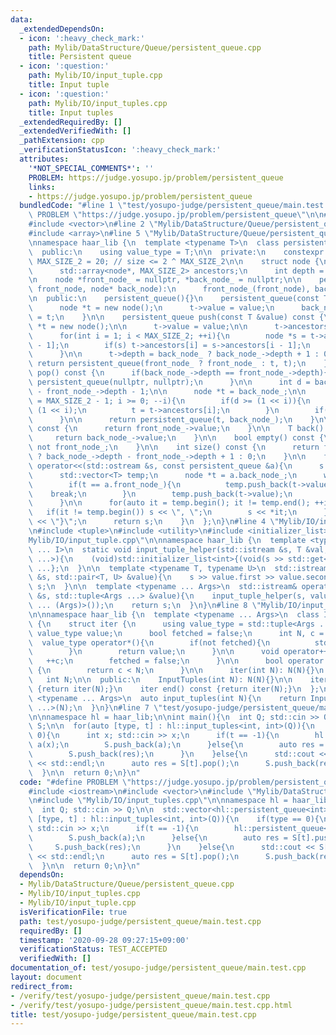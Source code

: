 ```yaml
---
data:
  _extendedDependsOn:
  - icon: ':heavy_check_mark:'
    path: Mylib/DataStructure/Queue/persistent_queue.cpp
    title: Persistent queue
  - icon: ':question:'
    path: Mylib/IO/input_tuple.cpp
    title: Input tuple
  - icon: ':question:'
    path: Mylib/IO/input_tuples.cpp
    title: Input tuples
  _extendedRequiredBy: []
  _extendedVerifiedWith: []
  _pathExtension: cpp
  _verificationStatusIcon: ':heavy_check_mark:'
  attributes:
    '*NOT_SPECIAL_COMMENTS*': ''
    PROBLEM: https://judge.yosupo.jp/problem/persistent_queue
    links:
    - https://judge.yosupo.jp/problem/persistent_queue
  bundledCode: "#line 1 \"test/yosupo-judge/persistent_queue/main.test.cpp\"\n#define\
    \ PROBLEM \"https://judge.yosupo.jp/problem/persistent_queue\"\n\n#include <iostream>\n\
    #include <vector>\n#line 2 \"Mylib/DataStructure/Queue/persistent_queue.cpp\"\n\
    #include <array>\n#line 5 \"Mylib/DataStructure/Queue/persistent_queue.cpp\"\n\
    \nnamespace haar_lib {\n  template <typename T>\n  class persistent_queue {\n\
    \  public:\n    using value_type = T;\n\n  private:\n    constexpr static int\
    \ MAX_SIZE_2 = 20; // size <= 2 ^ MAX_SIZE_2\n\n    struct node {\n      T value;\n\
    \      std::array<node*, MAX_SIZE_2> ancestors;\n      int depth = 0;\n    };\n\
    \n    node *front_node_ = nullptr, *back_node_ = nullptr;\n\n    persistent_queue(node*\
    \ front_node, node* back_node):\n      front_node_(front_node), back_node_(back_node){}\n\
    \n  public:\n    persistent_queue(){}\n    persistent_queue(const T &value){\n\
    \      node *t = new node();\n      t->value = value;\n      back_node_ = front_node_\
    \ = t;\n    }\n\n    persistent_queue push(const T &value) const {\n      node\
    \ *t = new node();\n\n      t->value = value;\n\n      t->ancestors[0] = back_node_;\n\
    \      for(int i = 1; i < MAX_SIZE_2; ++i){\n        node *s = t->ancestors[i\
    \ - 1];\n        if(s) t->ancestors[i] = s->ancestors[i - 1];\n        else break;\n\
    \      }\n\n      t->depth = back_node_ ? back_node_->depth + 1 : 0;\n\n     \
    \ return persistent_queue(front_node_ ? front_node_ : t, t);\n    }\n\n    persistent_queue\
    \ pop() const {\n      if(back_node_->depth == front_node_->depth){\n        return\
    \ persistent_queue(nullptr, nullptr);\n      }\n\n      int d = back_node_->depth\
    \ - front_node_->depth - 1;\n\n      node *t = back_node_;\n\n      for(int i\
    \ = MAX_SIZE_2 - 1; i >= 0; --i){\n        if(d >= (1 << i)){\n          d -=\
    \ (1 << i);\n          t = t->ancestors[i];\n        }\n        if(d == 0) break;\n\
    \      }\n\n      return persistent_queue(t, back_node_);\n    }\n\n    T front()\
    \ const {\n      return front_node_->value;\n    }\n\n    T back() const {\n \
    \     return back_node_->value;\n    }\n\n    bool empty() const {\n      return\
    \ not front_node_;\n    }\n\n    int size() const {\n      return front_node_\
    \ ? back_node_->depth - front_node_->depth + 1 : 0;\n    }\n\n    friend std::ostream&\
    \ operator<<(std::ostream &s, const persistent_queue &a){\n      s << \"{\";\n\
    \      std::vector<T> temp;\n      node *t = a.back_node_;\n      while(t){\n\
    \        if(t == a.front_node_){\n          temp.push_back(t->value);\n      \
    \    break;\n        }\n        temp.push_back(t->value);\n        t = t->ancestors[0];\n\
    \      }\n\n      for(auto it = temp.begin(); it != temp.end(); ++it){\n     \
    \   if(it != temp.begin()) s << \", \";\n        s << *it;\n      }\n\n      s\
    \ << \"}\";\n      return s;\n    }\n  };\n}\n#line 4 \"Mylib/IO/input_tuples.cpp\"\
    \n#include <tuple>\n#include <utility>\n#include <initializer_list>\n#line 6 \"\
    Mylib/IO/input_tuple.cpp\"\n\nnamespace haar_lib {\n  template <typename T, size_t\
    \ ... I>\n  static void input_tuple_helper(std::istream &s, T &val, std::index_sequence<I\
    \ ...>){\n    (void)std::initializer_list<int>{(void(s >> std::get<I>(val)), 0)\
    \ ...};\n  }\n\n  template <typename T, typename U>\n  std::istream& operator>>(std::istream\
    \ &s, std::pair<T, U> &value){\n    s >> value.first >> value.second;\n    return\
    \ s;\n  }\n\n  template <typename ... Args>\n  std::istream& operator>>(std::istream\
    \ &s, std::tuple<Args ...> &value){\n    input_tuple_helper(s, value, std::make_index_sequence<sizeof\
    \ ... (Args)>());\n    return s;\n  }\n}\n#line 8 \"Mylib/IO/input_tuples.cpp\"\
    \n\nnamespace haar_lib {\n  template <typename ... Args>\n  class InputTuples\
    \ {\n    struct iter {\n      using value_type = std::tuple<Args ...>;\n     \
    \ value_type value;\n      bool fetched = false;\n      int N, c = 0;\n\n    \
    \  value_type operator*(){\n        if(not fetched){\n          std::cin >> value;\n\
    \        }\n        return value;\n      }\n\n      void operator++(){\n     \
    \   ++c;\n        fetched = false;\n      }\n\n      bool operator!=(iter &) const\
    \ {\n        return c < N;\n      }\n\n      iter(int N): N(N){}\n    };\n\n \
    \   int N;\n\n  public:\n    InputTuples(int N): N(N){}\n\n    iter begin() const\
    \ {return iter(N);}\n    iter end() const {return iter(N);}\n  };\n\n  template\
    \ <typename ... Args>\n  auto input_tuples(int N){\n    return InputTuples<Args\
    \ ...>(N);\n  }\n}\n#line 7 \"test/yosupo-judge/persistent_queue/main.test.cpp\"\
    \n\nnamespace hl = haar_lib;\n\nint main(){\n  int Q; std::cin >> Q;\n\n  std::vector<hl::persistent_queue<int>>\
    \ S;\n\n  for(auto [type, t] : hl::input_tuples<int, int>(Q)){\n    if(type ==\
    \ 0){\n      int x; std::cin >> x;\n      if(t == -1){\n        hl::persistent_queue<int>\
    \ a(x);\n        S.push_back(a);\n      }else{\n        auto res = S[t].push(x);\n\
    \        S.push_back(res);\n      }\n    }else{\n      std::cout << S[t].front()\
    \ << std::endl;\n      auto res = S[t].pop();\n      S.push_back(res);\n    }\n\
    \  }\n\n  return 0;\n}\n"
  code: "#define PROBLEM \"https://judge.yosupo.jp/problem/persistent_queue\"\n\n\
    #include <iostream>\n#include <vector>\n#include \"Mylib/DataStructure/Queue/persistent_queue.cpp\"\
    \n#include \"Mylib/IO/input_tuples.cpp\"\n\nnamespace hl = haar_lib;\n\nint main(){\n\
    \  int Q; std::cin >> Q;\n\n  std::vector<hl::persistent_queue<int>> S;\n\n  for(auto\
    \ [type, t] : hl::input_tuples<int, int>(Q)){\n    if(type == 0){\n      int x;\
    \ std::cin >> x;\n      if(t == -1){\n        hl::persistent_queue<int> a(x);\n\
    \        S.push_back(a);\n      }else{\n        auto res = S[t].push(x);\n   \
    \     S.push_back(res);\n      }\n    }else{\n      std::cout << S[t].front()\
    \ << std::endl;\n      auto res = S[t].pop();\n      S.push_back(res);\n    }\n\
    \  }\n\n  return 0;\n}\n"
  dependsOn:
  - Mylib/DataStructure/Queue/persistent_queue.cpp
  - Mylib/IO/input_tuples.cpp
  - Mylib/IO/input_tuple.cpp
  isVerificationFile: true
  path: test/yosupo-judge/persistent_queue/main.test.cpp
  requiredBy: []
  timestamp: '2020-09-28 09:27:15+09:00'
  verificationStatus: TEST_ACCEPTED
  verifiedWith: []
documentation_of: test/yosupo-judge/persistent_queue/main.test.cpp
layout: document
redirect_from:
- /verify/test/yosupo-judge/persistent_queue/main.test.cpp
- /verify/test/yosupo-judge/persistent_queue/main.test.cpp.html
title: test/yosupo-judge/persistent_queue/main.test.cpp
---
```

